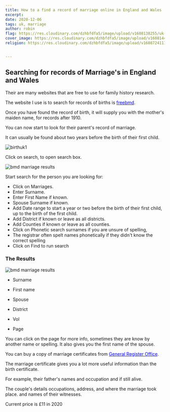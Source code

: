 ```yaml
---
title: How to a find a record of marriage online in England and Wales
excerpt:
date: 2020-12-06
tags: uk, marriage
author: robin
flag: https://res.cloudinary.com/dzhbfdfa5/image/upload/v1608138255/uk-flag_fxtdvo.jpg
cover_image: https://res.cloudinary.com/dzhbfdfa5/image/upload/v1608144859/wedding_jjifhm.png
religion: https://res.cloudinary.com/dzhbfdfa5/image/upload/v1608724111/square_odtquo.png


---
```


## Searching for records of Marriage's in England and Wales

Their are many websites that are free to use for family history research.

The website I use is to search for records of births is [<span style="color:blue">freebmd</span>](https://www.freebmd.org.uk).

Once you have found the record of birth, it will supply you with the mother's maiden name, for records after 1910.

You can now start to look for their parent's record of marriage.

It can usually be found about two years before the birth of their first child.

![birthuk1](https://res.cloudinary.com/dzhbfdfa5/image/upload/c_scale,h_400,w_600/v1607187929/birthuk1_p3npnb.png)

Click on search, to open search box.

![bmd marriage results](https://res.cloudinary.com/dzhbfdfa5/image/upload/c_scale,h_400,w_600/v1607856574/bmdmarriages_ndxrtc.png)

Start search for the person you are looking for:

- Click on Marriages.
- Enter Surname.
- Enter First Name if known.
- Spouse Surname if known.
- Add Date range to start a year or two before the birth of their first child, up to the birth of the first child.
- Add District if known or leave as all districts.
- Add Counties if known or leave as all counties.
- Click on Phonetic search surnames if you are unsure of spelling,
- The registrar often spelt names phonetically if they didn't know the correct spelling
- Click on Find to run search

### The Results

![bmd marriage results](https://res.cloudinary.com/dzhbfdfa5/image/upload/v1607857864/bmdmarriageres_hpt5ve.png)

- Surname

- First name

- Spouse

- District

- Vol

- Page

You can click on the page for more info, sometimes they are know by another name or spelling. It also gives you the first name of the spouse.

You can buy a copy of marriage certificates from [<span style="color:blue">General Register Office</span>](https://www.gov.uk/order-copy-birth-death-marriage-certificate).

The marriage certificate gives you a lot more useful information than the birth certificate.

For example, their father's names and occupation and if still alive.

The couple's details occupations, address, and where the marriage took place.
and names of their witnesses.

Current price is £11 in 2020
